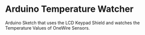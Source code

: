 # Arduino Temperature Watcher

Arduino Sketch that uses the LCD Keypad Shield and watches the Temperature Values of OneWire Sensors.


